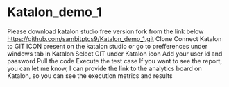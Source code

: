 # Katalon_demo_1

Please download katalon studio free version
fork from the link below
https://github.com/sambitptcs9/Katalon_demo_1.git
Clone 
Connect Katalon to GIT
  ICON present on the katalon studio or go to prefferences under windows tab in Katalon
  Select GIT under Katalon icon
  Add your user id and password
  Pull the code 
  Execute the test case
  If you want to see the report, you can let me know, I can provide the link to the analytics board on Katalon, so you can see the execution metrics and results
